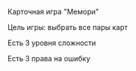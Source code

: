 Карточная игра "Мемори"

Цель игры: выбрать все пары карт

Есть 3 уровня сложности

Есть 3 права на ошибку
